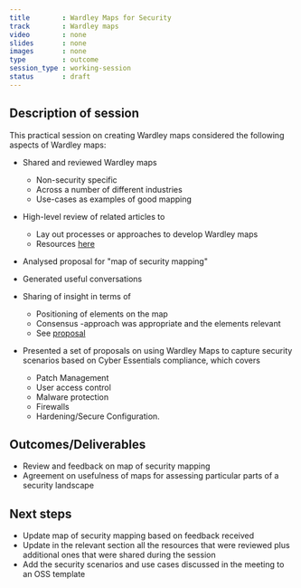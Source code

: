 ```yaml
---
title        : Wardley Maps for Security
track        : Wardley maps
video        : none
slides       : none
images       : none
type         : outcome
session_type : working-session         
status       : draft  
---
```


## Description of session

This practical session on creating Wardley maps considered the following aspects of Wardley maps:

 * Shared and reviewed Wardley maps
    * Non-security specific
    * Across a number of different industries
    * Use-cases as examples of good mapping

 * High-level review of related articles to
    * Lay out processes or approaches to develop Wardley maps
    * Resources [here](https://opensecsummit.org/tracks/wardley-maps/)
 
  * Analysed proposal for "map of security mapping"
   * Generated useful conversations
   * Sharing of insight in terms of 
     * Positioning of elements on the map
     * Consensus -approach was appropriate and the elements relevant
     * See [proposal](https://twitter.com/madplatt/status/1135850419538804736) 
 
 * Presented a set of proposals on using Wardley Maps to capture security scenarios based on Cyber Essentials compliance, which covers 
   * Patch Management
   * User access control
   * Malware protection
   * Firewalls 
   * Hardening/Secure Configuration.


## Outcomes/Deliverables 

 - Review and feedback on map of security mapping
 - Agreement on usefulness of maps for assessing particular parts of a security landscape

## Next steps

 - Update map of security mapping based on feedback received
 - Update in the relevant section all the resources that were reviewed plus additional ones that were shared during the session
 - Add the security scenarios and use cases discussed in the meeting to an OSS template

